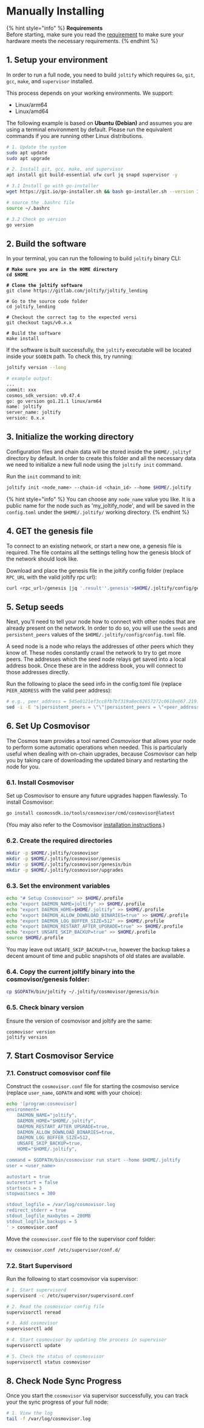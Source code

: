 # Manually Installing

{% hint style="info" %}
**Requirements**\
Before starting, make sure you read the [requirement](requirements.md) to make sure your hardware meets the necessary requirements.
{% endhint %}

## 1. Setup your environment

In order to run a full node, you need to build `joltify` which requires `Go`, `git`, `gcc`, `make`, and `supervisor` installed.

This process depends on your working environments. We support:

* Linux/arm64
* Linux/amd64

The following example is based on **Ubuntu (Debian)** and assumes you are using a terminal environment by default. Please run the equivalent commands if you are running other Linux distributions.&#x20;

```sh
# 1. Update the system
sudo apt update
sudo apt upgrade
```

```sh
# 2. Install git, gcc, make, and supervisor
apt install git build-essential ufw curl jq snapd supervisor -y
```

```sh
# 3.1 Install go with go-installer
wget https://git.io/go-installer.sh && bash go-installer.sh --version 1.21.1

# source the .bashrc file
source ~/.bashrc

# 3.2 Check go version
go version
```

## 2. Build the software

In your terminal, you can run the following to build `joltify` binary CLI:&#x20;

<pre class="language-sh"><code class="lang-sh"><strong># Make sure you are in the HOME directory
</strong><strong>cd $HOME
</strong><strong>
</strong><strong># Clone the joltify software
</strong>git clone https://gitlab.com/joltify/joltify_lending

# Go to the source code folder
cd joltify_lending

# Checkout the correct tag to the expected versi
git checkout tags/v0.x.x

# Build the software
make install
</code></pre>

If the software is built successfully, the `joltify` executable will be located inside your `$GOBIN` path. To check this, try running:

```sh
joltify version --long

# example output:
...
commit: xxx
cosmos_sdk_version: v0.47.4
go: go version go1.21.1 linux/arm64
name: joltify
server_name: joltify
version: 0.x.x
```

## 3. Initialize the working directory

Configuration files and chain data will be stored inside the `$HOME/.jolityf` directory by default. In order to create this folder and all the necessary data we need to initialize a new full node using the `joltify init` command.

Run the `init` command to init:

```sh
joltify init <node_name> --chain-id <chain_id> --home $HOME/.joltify
```

{% hint style="info" %}
You can choose any `node_name` value you like. It is a public name for the node such as 'my\_joltify\_node', and will be saved in the `config.toml` under the `$HOME/.joltify/` working directory.
{% endhint %}

## 4. GET the genesis file

To connect to an existing network, or start a new one, a genesis file is required. The file contains all the settings telling how the genesis block of the network should look like.

Download and place the genesis file in the joltify config folder (replace `RPC_URL` with the valid joltify rpc url):

```sh
curl <rpc_url>/genesis |jq '.result''.genesis'>$HOME/.joltify/config/genesis.json
```

## 5. Setup seeds

Next, you'll need to tell your node how to connect with other nodes that are already present on the network. In order to do so, you will use the `seeds` and `persistent_peers` values of the `$HOME/.joltify/config/config.toml` file.

A seed node is a node who relays the addresses of other peers which they know of. These nodes constantly crawl the network to try to get more peers. The addresses which the seed node relays get saved into a local address book. Once these are in the address book, you will connect to those addresses directly.

Run the following to place the seed info in the config.toml file (replace `PEER_ADDRESS` with the valid peer address):

```sh
# e.g., peer_address = 545e0121ef3cc8fb7bf319a8ec62657272c0618e@67.219.103.128:26656
sed -i -E 's|persistent_peers = \"\"|persistent_peers = \"<peer_address>\"|g' $HOME/.joltify/config/config.toml
```

## 6. Set Up Cosmovisor

The Cosmos team provides a tool named _Cosmovisor_ that allows your node to perform some automatic operations when needed. This is particularly useful when dealing with on-chain upgrades, because Cosmovisor can help you by taking care of downloading the updated binary and restarting the node for you.

### 6.1. Install Cosmovisor

Set up Cosmovisor to ensure any future upgrades happen flawlessly. To install Cosmovisor:

```sh
go install cosmossdk.io/tools/cosmovisor/cmd/cosmovisor@latest
```

(You may also refer to the Cosmovisor [installation instructions](https://github.com/cosmos/cosmos-sdk/tree/main/tools/cosmovisor#installation).)

### 6.2. Create the required directories

```sh
mkdir -p $HOME/.joltify/cosmovisor
mkdir -p $HOME/.joltify/cosmovisor/genesis
mkdir -p $HOME/.joltify/cosmovisor/genesis/bin
mkdir -p $HOME/.joltify/cosmovisor/upgrades
```

### 6.3. Set the environment variables

```sh
echo "# Setup Cosmovisor" >> $HOME/.profile
echo "export DAEMON_NAME=joltify" >> $HOME/.profile
echo "export DAEMON_HOME=$HOME/.joltify" >> $HOME/.profile
echo "export DAEMON_ALLOW_DOWNLOAD_BINARIES=true" >> $HOME/.profile
echo "export DAEMON_LOG_BUFFER_SIZE=512" >> $HOME/.profile
echo "export DAEMON_RESTART_AFTER_UPGRADE=true" >> $HOME/.profile
echo "export UNSAFE_SKIP_BACKUP=true" >> $HOME/.profile
source $HOME/.profile
```

You may leave out `UNSAFE_SKIP_BACKUP=true`, however the backup takes a decent amount of time and public snapshots of old states are available.

### 6.4. Copy the current joltify binary into the cosmovisor/genesis folder:

```sh
cp $GOPATH/bin/joltify ~/.joltify/cosmovisor/genesis/bin
```

### 6.5. Check binary version

Ensure the version of cosmovisor and joltify are the same:

```
cosmovisor version
joltify version
```

## 7. Start Cosmovisor Service

### 7.1. Construct comosvisor conf file

Construct the `cosmovisor.conf` file for starting the cosmoviso service (replace `user_name`, `GOPATH` and `HOME` with your choice):

```sh
echo '[program:cosmovisor]
environment=
    DAEMON_NAME="joltify",
    DAEMON_HOME="$HOME/.joltify",
    DAEMON_RESTART_AFTER_UPGRADE=true,
    DAEMON_ALLOW_DOWNLOAD_BINARIES=true,
    DAEMON_LOG_BUFFER_SIZE=512,
    UNSAFE_SKIP_BACKUP=true,
    HOME="$HOME/.joltify",

command = $GOPATH/bin/cosmovisor run start --home $HOME/.joltify
user = <user_name>

autostart = true
autorestart = false
startsecs = 3
stopwaitsecs = 300

stdout_logfile = /var/log/cosmovisor.log
redirect_stderr = true
stdout_logfile_maxbytes = 200MB
stdout_logfile_backups = 5
' > cosmovisor.conf
```

Move the `cosmovisor.conf` file to the supervisor conf folder:

```sh
mv cosmovisor.conf /etc/supervisor/conf.d/
```

### 7.2. Start Supervisord

Run the following to start cosmovisor via supervisor:

```sh
# 1. Start supervisord
supervisord -c /etc/supervisor/supervisord.conf

# 2. Read the cosmosvior config file
supervisorctl reread

# 3. Add cosmovisor
supervisorctl add

# 4. Start cosmovisor by updating the process in supervisor
supervisorctl update

# 5. Check the status of cosmosvisor
supervisorctl status cosmovisor
```

## 8. Check Node Sync Progress

Once you start the `cosmovisor` via supervisor successfully, you can track your the sync progress of your full node:

```sh
# 1. View the log
tail -f /var/log/cosmovisor.log
```
